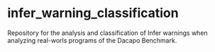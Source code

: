 # infer_warning_classification

Repository for the analysis and classification of Infer warnings when analyzing real-worls programs of the Dacapo Benchmark.
